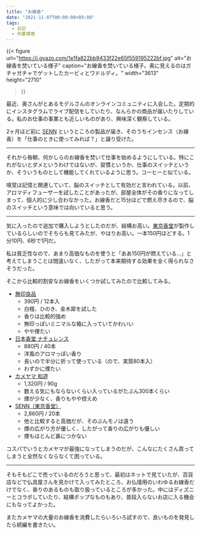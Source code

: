```yaml
---
title: "お線香"
date: "2021-11-07T00:00:00+09:00"
tags:
  - 日記
  - 作業環境
---
```


{{< figure
  url="https://i.gyazo.com/1e1fa822bb9433f22e65f559195222bf.jpg"
  alt="お線香を焚いている様子"
  caption="お線香を焚いている様子。奥に見えるのはガチャガチャでゲットしたカービィとワドルディ。"
  width="3613"
  height="2710"
 >}}

最近、奥さんがとあるモデルさんのオンラインコミュニティに入会した。定期的にインスタグラムでライブ配信をしていたり、なんらかの商品が届いたりしている。私のお仕事の事業とも近しいものがあり、興味深く観察している。

2ヶ月ほど前に [SENN](https://sen-n.com/) というところの製品が届き、そのうちインセンス（お線香）を「仕事のときに使ってみれば？」と譲り受けた。

---

それから毎朝、何かしらのお線香を焚いて仕事を始めるようにしている。特にこれがないとダメというわけではないが、習慣というか、仕事のスイッチというか、そういうものとして機能してくれているように思う。コーヒーと似ている。

嗅覚は記憶と関連していて、脳のスイッチとして有効だと言われている。以前、アロマディフューザーを試したことがあったが、部屋全体がその香りになってしまって、個人的に少し合わなかった。お線香だと15分ほどで燃え尽きるので、脳のスイッチという意味では向いていると思う。

---

気に入ったので追加で購入しようとしたのだが、結構お高い。[東京香堂](https://tokyokodo.online)が製作しているらしいのでそちらも見てみたが、やはりお高い。一本150円ほどする。1分10円、6秒で1円だ。

私は貧乏性なので、あまり高価なものを使うと「ああ150円が燃えている…」と考えてしまうことは間違いなく、したがって本来期待する効果を全く得られなさそうだった。

そこから比較的割安なお線香をいくつか試してみたので比較してみる。



- [無印良品](https://www.muji.com/jp/ja/store/cmdty/section/S1070253)
  - 390円 / 12本入
  - 白檀、ひのき、金木犀を試した
  - 香りは比較的強め
  - 無印っぽいミニマルな箱に入っていてかわいい
  - やや煙たい
- [日本香堂 ナチュレンス](https://www.nipponkodo.co.jp/shop/products/detail/36736)
  - 880円 / 40本
  - 洋風のアロマっぽい香り
  - 長いので半分に折って使っている（ので、実質80本入）
  - わずかに煙たい
- [カメヤマ 和遊](https://www.kameyama-candle.jp/ec/shop/category_items_detail.htm?Item=20120104)
  - 1,320円 / 90g
  - 数える気にもならないくらい入っているがたぶん300本くらい
  - 煙が少なく、香りもやや控えめ
- [SENN（東京香堂）](https://shop.sen-n.com/products/incense-tomoshibi-uzumibi/)
  - 2,860円 / 20本
  - 他と比較すると高価だが、そのぶんモノは違う
  - 煙の広がり方が優しく、したがって香りの広がりも優しい
  - 煙もほとんど鼻につかない

コスパでいうとカメヤマが最強になってしまうのだが、こんなにたくさん買ってしまうと全然なくならなくて困っている。

---

そもそもどこで売っているのだろうと思って、最初はネットで見ていたが、百貨店などで仏具屋さんを見かけて入ってみたところ、お仏壇用のいわゆるお線香だけでなく、香りのあるものも取り扱っているところが多かった。中にはディズニーとコラボしていたり、結構ポップなものもあり、普段入らないお店に入る機会にもなってよかった。

またカメヤマの大量のお線香を消費したらいろいろ試すので、良いものを発見したら続編を書きたい。
